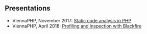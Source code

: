 ## Presentations
- ViennaPHP, November 2017: [Static code analysis in PHP](ViennaPHP/static-code-analysis-2017-11.pdf)
- ViennaPHP, April 2018: [Profiling and inspection with Blackfire](ViennaPHP/profiling-inspection-blackfire-2018-04.pdf)
